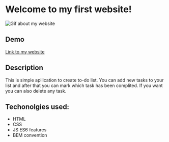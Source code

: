 # Welcome to my first website!
![Gif about my website](https://media3.giphy.com/media/v1.Y2lkPTc5MGI3NjExdXF5eWVhZ2dycThwajAyb3hwbm1rYTJ5MnU3dGQwYzlwNDBwcnQybSZlcD12MV9pbnRlcm5hbF9naWZfYnlfaWQmY3Q9Zw/m1sRWcrbuupr8t1aNO/giphy.gif)

## Demo
[Link to my website](https://mariakarowska.github.io/tasks-list/)

## Description
This is simple apllication to create to-do list. You can add new tasks to your list and after that you can mark which task has been complited. If you want you can also delete any task.

## Techonolgies used:
- HTML
- CSS
- JS ES6 features
- BEM convention
